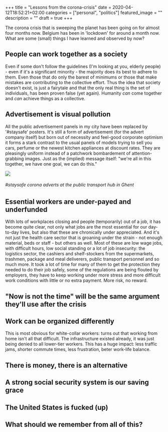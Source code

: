 +++
title =  "Lessons from the corona-crisis"
date = 2020-04-12T18:52:21+02:00
categories = ["personal", "politics"]
featured_image = ""
description = ""
draft = true
+++

The corona crisis that is sweeping the planet has been going on for almost four months now. Belgium has been in 'lockdown' for around a month now. What are some (small) things I have learned and observed by now?

<!--more-->

## People can work together as a society
Even if some don't follow the guidelines (I'm looking at you, elderly people) - even if it's a significant minority - the majority does its best to adhere to them. Even those that do only the barest of minimums or those that make mistakes are contributing to the collective effort. Thus the idea that society doesn't exist, is just a fairytale and that the only real thing is the set of individuals, has been proven false (yet again). Humanity *can* come together and *can* achieve things as a collective.

## Advertisement is visual pollution
All the public advertisement panels in my city have been replaced by '#staysafe' posters. It's still a form of advertisement (for the advert company itself) but born out of necessity and feel-good corporate optimism it forms a stark contrast to the usual panels of models trying to sell you cars, perfume or the newest kitchen appliances at discount rates. They are pleasingly uniform instead of a patchwork bombardement of attention-grabbing images. Just as the (implied) message itself: "we're all in this together, we have one goal, we can do this."

![](/img/blog/corona-adverts.jpg)
<h6>#staysafe corona adverts at the public transport hub in Ghent</h6>

## Essential workers are under-payed and underfunded
With lots of workplaces closing and people (temporarily) out of a job, it has become quite clear, not only what jobs are the most essential for our day-to-day lives, but also that these are chronically under appreciated. And it's not just the health care sector that is groaning under the strain - not enough material, beds or staff - but others as well. Most of these are low wage jobs, with difficult hours, low social standing or a lot of job insecurity: the logistics sector, the cashiers and shelf-stockers from the supermarkets, trashmen, package and meal deliverers, public transport personnel and so much more. It took a lot of time for many of them to get the protection they needed to do their job safely, some of the regulations are being flouted by employers, they have to keep working under more stress and more difficult work conditions with little or no extra payment. More risk, no reward.

## "Now is not the time" will be the same argument they'll use after the crisis


## Work can be organized differently
This is most obvious for white-collar workers: turns out that working from home isn't all that difficult. The infrastructure existed already, it was just being denied to all lower-tier workers. This has a huge impact: less traffic jams, shorter commute times, less frustration, beter work-life balance.



## There is money, there is an alternative

## A strong social security system is our saving grace

## The United States is fucked (up)

## What should we remember from all of this?